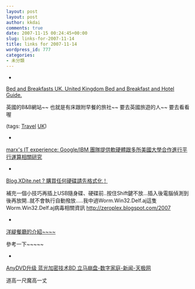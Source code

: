 ```yaml
---
layout: post
layout: post
author: kkdai
comments: true
date: 2007-11-15 00:24:45+00:00
slug: links-for-2007-11-14
title: links for 2007-11-14
wordpress_id: 777
categories:
- 未分類
---
```



	
  * 
		

[Bed and Breakfasts UK. United Kingdom Bed and Breakfast and Hotel Guide.](http://www.bedandbreakfasts-uk.co.uk/index.htm)


		

英國的B&B網站~~ 也就是有床跟附早餐的旅社~~  要去英國旅遊的人~~ 要去看看喔


		

(tags: [Travel](http://del.icio.us/kkdai/Travel) [UK](http://del.icio.us/kkdai/UK))


	

	
  * 
		

[marx's IT experience: Google/IBM 團隊提供軟硬體跟多所美國大學合作進行平行運算相關研究](http://marx-itexp.blogspot.com/2007/11/googleibm.html)


	

	
  * 
		

[Blog.XDite.net ? 購買任何硬碟請先格式化！](http://blog.xdite.net/?p=491)


		

補充一個小技巧再插上USB隨身碟、硬碟前..按住Shift鍵不放...插入後電腦偵測到後再放開..就不會執行自動撥放.....我中過Worm.Win32.Delf.aj這隻
Worm.Win32.Delf.aj病毒相關資訊
http://zeroplex.blogspot.com/2007


	

	
  * 
		

[洋緹餐廳的介紹~~~~](http://www.wretch.cc/blog/lemonadellen&article_id=18251408)


		

參考一下~~~~~


	

	
  * 
		

[AnyDVD升级 蓝光加密技术BD 立马崩盘-数字家庭-新闻-天极网](http://dh.yesky.com/248/7654748.shtml)


		

道高一尺魔高一丈


	



